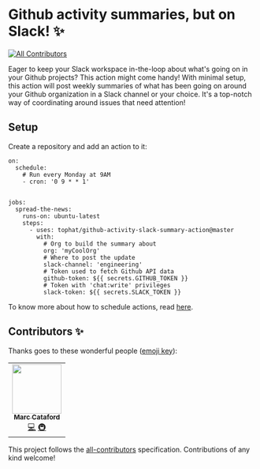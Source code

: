 # Github activity summaries, but on Slack! ✨
<!-- ALL-CONTRIBUTORS-BADGE:START - Do not remove or modify this section -->
[![All Contributors](https://img.shields.io/badge/all_contributors-1-orange.svg?style=flat-square)](#contributors-)
<!-- ALL-CONTRIBUTORS-BADGE:END -->

Eager to keep your Slack workspace in-the-loop about what's going on in your Github projects? This action might come handy! With minimal setup, this action will post weekly summaries of what has been going on around your Github organization in a Slack channel or your choice. It's a top-notch way of coordinating around issues that need attention!

## Setup

Create a repository and add an action to it:

```
on:
  schedule:
    # Run every Monday at 9AM
    - cron: '0 9 * * 1'


jobs:
  spread-the-news:
    runs-on: ubuntu-latest
    steps:
      - uses: tophat/github-activity-slack-summary-action@master
        with:
          # Org to build the summary about
          org: 'myCoolOrg'
          # Where to post the update
          slack-channel: 'engineering'
          # Token used to fetch Github API data
          github-token: ${{ secrets.GITHUB_TOKEN }}
          # Token with 'chat:write' privileges
          slack-token: ${{ secrets.SLACK_TOKEN }}
```

To know more about how to schedule actions, read
[here](https://docs.github.com/en/actions/reference/events-that-trigger-workflows#scheduled-events).

## Contributors ✨

Thanks goes to these wonderful people ([emoji key](https://allcontributors.org/docs/en/emoji-key)):

<!-- ALL-CONTRIBUTORS-LIST:START - Do not remove or modify this section -->
<!-- prettier-ignore-start -->
<!-- markdownlint-disable -->
<table>
  <tr>
    <td align="center"><a href="https://www.karnov.club/"><img src="https://avatars.githubusercontent.com/u/6210361?v=4?s=100" width="100px;" alt=""/><br /><sub><b>Marc Cataford</b></sub></a><br /><a href="https://github.com/tophat/github-activity-slack-summary-action/commits?author=mcataford" title="Code">💻</a> <a href="#infra-mcataford" title="Infrastructure (Hosting, Build-Tools, etc)">🚇</a></td>
  </tr>
</table>

<!-- markdownlint-restore -->
<!-- prettier-ignore-end -->

<!-- ALL-CONTRIBUTORS-LIST:END -->

This project follows the [all-contributors](https://github.com/all-contributors/all-contributors) specification. Contributions of any kind welcome!